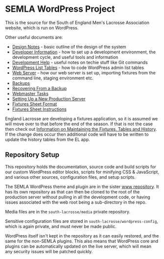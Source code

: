 # SEMLA WordPress Project

This is the source for the South of England Men's Lacrosse Association website, which is run on WordPress.

Other useful documents are:

* [Design Notes](docs/design-notes.md) - basic outline of the design of the system
* [Developer Information](docs/developer-info.md) - how to set up a development environment, the development cycle, and useful tools and information
* [Development Help](docs/development-help.md) - useful notes on techie stuff like Git commands
* [WordPress List Tables](docs/wp-list-table.md) - how to code WordPress admin list tables
* [Web Server](docs/web-server.md) - how our web server is set up, importing fixtures from the command line, staging environment etc.
* [Backups](docs/backups.md)
* [Recovering From a Backup](docs/recovery.md)
* [Webmaster Tasks](docs/webmaster-tasks.md)
* [Setting Up a New Production Server](docs/setting-up-server.md)
* [Fixtures Sheet Format](docs/fixtures-sheet-format.md)
* [Fixtures Sheet Instructions](docs/fixtures-sheet.md)

England Lacrosse are developing a fixtures application, so it is assumed we will move over to that before the end of the season. If that is not the case then check out [Information on Maintaining the Fixtures, Tables and History](docs/fixtures-tables-history.md). If the change does occur then additional code will have to be written to update the history tables from the EL app.

## Repository Setup

This repository holds the documentation, source code and build scripts for our custom WordPress editor blocks, scripts for minifying CSS & JavaScript, and various other sources, configuration files, and setup scripts.

The SEMLA WordPress theme and plugin are in the sister [www repository](https://github.com/south-lacrosse/www). It has its own repository as that can then be cloned to the root of the production server without pulling in all the development code, or having issues associated with the web root being a sub-directory in the repo.

Media files are in the `south-lacrosse/media` private repository.

Sensitive configuration files are stored in `south-lacrosse/wordpress-config`, which is again private, and must never be made public.

WordPress itself isn't kept in the repository as it can easily restored, and the same for the non-SEMLA plugins. This also means that WordPress core and plugins can be automatically updated on the live server, which will mean any security issues will be patched quickly.
